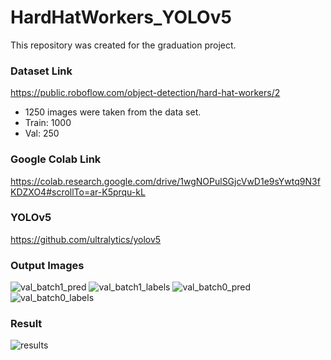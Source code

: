 # HardHatWorkers_YOLOv5
This repository was created for the graduation project.

### Dataset Link
https://public.roboflow.com/object-detection/hard-hat-workers/2

* 1250 images were taken from the data set.
* Train: 1000
* Val: 250

### Google Colab Link
https://colab.research.google.com/drive/1wgNOPulSGjcVwD1e9sYwtq9N3fKDZXO4#scrollTo=ar-K5prqu-kL

### YOLOv5
https://github.com/ultralytics/yolov5

### Output Images
![val_batch1_pred](https://github.com/mehmetgevanfincan/HardHatWorkers_YOLOv5/assets/81829984/2ffa34fa-bd50-431a-aa40-6f8c01fbcd6e)
![val_batch1_labels](https://github.com/mehmetgevanfincan/HardHatWorkers_YOLOv5/assets/81829984/a2cd09ed-0c48-4fb4-9458-5b0fbb838108)
![val_batch0_pred](https://github.com/mehmetgevanfincan/HardHatWorkers_YOLOv5/assets/81829984/7874605e-af5d-450d-91f4-fe739371e910)
![val_batch0_labels](https://github.com/mehmetgevanfincan/HardHatWorkers_YOLOv5/assets/81829984/6e468f31-a7fa-4653-bc5f-b79587320826)

### Result
![results](https://github.com/mehmetgevanfincan/HardHatWorkers_YOLOv5/assets/81829984/9b8e667e-f6ba-4c72-a01a-0b457ac8caa8)




